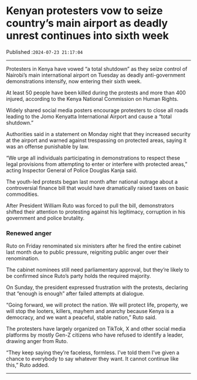 # Kenyan protesters vow to seize country’s main airport as deadly unrest continues into sixth week

Published :`2024-07-23 21:17:04`

---

Protesters in Kenya have vowed “a total shutdown” as they seize control of Nairobi’s main international airport on Tuesday as deadly anti-government demonstrations intensify, now entering their sixth week.

At least 50 people have been killed during the protests and more than 400 injured, according to the Kenya National Commission on Human Rights.

Widely shared social media posters encourage protesters to close all roads leading to the Jomo Kenyatta International Airport and cause a “total shutdown.”

Authorities said in a statement on Monday night that they increased security at the airport and warned against trespassing on protected areas, saying it was an offense punishable by law.

“We urge all individuals participating in demonstrations to respect these legal provisions from attempting to enter or interfere with protected areas,” acting Inspector General of Police Douglas Kanja said.

The youth-led protests began last month after national outrage about a controversial finance bill that would have dramatically raised taxes on basic commodities.

After President William Ruto was forced to pull the bill, demonstrators shifted their attention to protesting against his legitimacy, corruption in his government and police brutality.

### Renewed anger

Ruto on Friday renominated six ministers after he fired the entire cabinet last month due to public pressure, reigniting public anger over their renomination.

The cabinet nominees still need parliamentary approval, but they’re likely to be confirmed since Ruto’s party holds the required majority.

On Sunday, the president expressed frustration with the protests, declaring that “enough is enough” after failed attempts at dialogue.

“Going forward, we will protect the nation. We will protect life, property, we will stop the looters, killers, mayhem and anarchy because Kenya is a democracy, and we want a peaceful, stable nation,” Ruto said.

The protesters have largely organized on TikTok, X and other social media platforms by mostly Gen-Z citizens who have refused to identify a leader, drawing anger from Ruto.

“They keep saying they’re faceless, formless. I’ve told them I’ve given a chance to everybody to say whatever they want. It cannot continue like this,” Ruto added.

---

